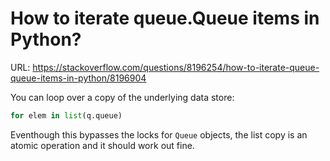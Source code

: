 # How to iterate queue.Queue items in Python?

URL: https://stackoverflow.com/questions/8196254/how-to-iterate-queue-queue-items-in-python/8196904

You can loop over a copy of the underlying data store:

```python
for elem in list(q.queue)
```

Eventhough this bypasses the locks for `Queue` objects, the list copy is an atomic operation and it should work out fine.








